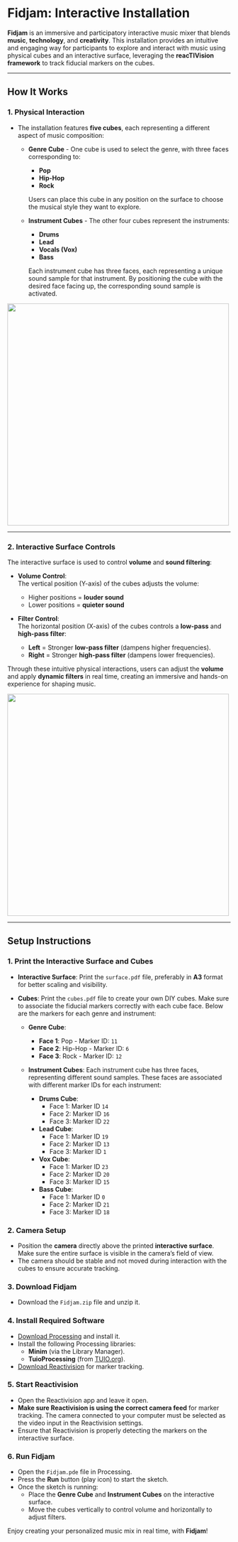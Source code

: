 # Fidjam: Interactive Installation

**Fidjam** is an immersive and participatory interactive music mixer that blends **music**, **technology**, and **creativity**. This installation provides an intuitive and engaging way for participants to explore and interact with music using physical cubes and an interactive surface, leveraging the **reacTIVision framework** to track fiducial markers on the cubes.

---

## **How It Works**

### **1. Physical Interaction**
- The installation features **five cubes**, each representing a different aspect of music composition:
  - **Genre Cube** - One cube is used to select the genre, with three faces corresponding to:
    - **Pop**
    - **Hip-Hop**
    - **Rock**

     Users can place this cube in any position on the surface to choose the musical style they want to explore.

  - **Instrument Cubes** - The other four cubes represent the instruments:  
    - **Drums**  
    - **Lead**  
    - **Vocals (Vox)**  
    - **Bass**  
    
    Each instrument cube has three faces, each representing a unique sound sample for that instrument. By positioning the cube with the desired face facing up, the corresponding sound sample is activated.

<img src="https://github.com/user-attachments/assets/75a47c66-4ad6-46d3-bb53-e1b96f5f1825" width="500"/>

---

### **2. Interactive Surface Controls**
The interactive surface is used to control **volume** and **sound filtering**:
- **Volume Control**:  
  The vertical position (Y-axis) of the cubes adjusts the volume:
  - Higher positions = **louder sound**  
  - Lower positions = **quieter sound**  

- **Filter Control**:  
  The horizontal position (X-axis) of the cubes controls a **low-pass** and **high-pass filter**:
  - **Left** = Stronger **low-pass filter** (dampens higher frequencies).  
  - **Right** = Stronger **high-pass filter** (dampens lower frequencies).  

Through these intuitive physical interactions, users can adjust the **volume** and apply **dynamic filters** in real time, creating an immersive and hands-on experience for shaping music.

<img src="https://github.com/user-attachments/assets/2df88447-04d3-4ca9-be3f-2aa9a21d212a" width="500"/>

---

## **Setup Instructions**

### **1. Print the Interactive Surface and Cubes**
   - **Interactive Surface**: Print the `surface.pdf` file, preferably in **A3** format for better scaling and visibility.
   - **Cubes**: Print the `cubes.pdf` file to create your own DIY cubes. Make sure to associate the fiducial markers correctly with each cube face. Below are the markers for each genre and instrument:
   
     - **Genre Cube**:
       - **Face 1**: Pop - Marker ID: `11`
       - **Face 2**: Hip-Hop - Marker ID: `6`
       - **Face 3**: Rock - Marker ID: `12`
   
     - **Instrument Cubes**: Each instrument cube has three faces, representing different sound samples. These faces are associated with different marker IDs for each instrument:
       - **Drums Cube**:
         - Face 1: Marker ID `14`
         - Face 2: Marker ID `16`
         - Face 3: Marker ID `22`
       - **Lead Cube**:
         - Face 1: Marker ID `19`
         - Face 2: Marker ID `13`
         - Face 3: Marker ID `1`
       - **Vox Cube**:
         - Face 1: Marker ID `23`
         - Face 2: Marker ID `20`
         - Face 3: Marker ID `15`
       - **Bass Cube**:
         - Face 1: Marker ID `0`
         - Face 2: Marker ID `21`
         - Face 3: Marker ID `18`

### **2. Camera Setup**
   - Position the **camera** directly above the printed **interactive surface**. Make sure the entire surface is visible in the camera’s field of view.
   - The camera should be stable and not moved during interaction with the cubes to ensure accurate tracking.

### **3. Download Fidjam**
   - Download the `Fidjam.zip` file and unzip it.

### **4. Install Required Software**
   - [Download Processing](https://processing.org/download) and install it.
   - Install the following Processing libraries:
     - **Minim** (via the Library Manager).
     - **TuioProcessing** (from [TUIO.org](http://prdownloads.sourceforge.net/reactivision/TUIO11_Processing-1.1.5.zip?download)).
   - [Download Reactivision](http://prdownloads.sourceforge.net/reactivision/reacTIVision-1.5.1-win64.zip?download) for marker tracking.

### **5. Start Reactivision**
   - Open the Reactivision app and leave it open.
   - **Make sure Reactivision is using the correct camera feed** for marker tracking. The camera connected to your computer must be selected as the video input in the Reactivision settings.
   - Ensure that Reactivision is properly detecting the markers on the interactive surface.

### **6. Run Fidjam**
   - Open the `Fidjam.pde` file in Processing.
   - Press the **Run** button (play icon) to start the sketch.
   - Once the sketch is running:
      - Place the **Genre Cube** and **Instrument Cubes** on the interactive surface. 
      - Move the cubes vertically to control volume and horizontally to adjust filters.
  
Enjoy creating your personalized music mix in real time, with **Fidjam**! 

